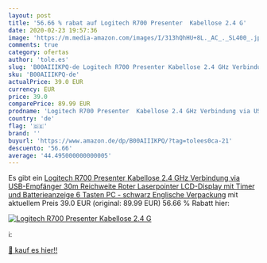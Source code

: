 ```yaml
---
layout: post
title: '56.66 % rabat auf Logitech R700 Presenter  Kabellose 2.4 G'
date: 2020-02-23 19:57:36
image: 'https://m.media-amazon.com/images/I/313hQhHU+8L._AC_._SL400_.jpg'
comments: true
category: ofertas
author: 'tole.es'
slug: 'B00AIIIKPQ-de Logitech R700 Presenter Kabellose 2.4 GHz Verbindung via...'
sku: 'B00AIIIKPQ-de'
actualPrice: 39.0 EUR
currency: EUR
price: 39.0
comparePrice: 89.99 EUR
prodname: 'Logitech R700 Presenter  Kabellose 2.4 GHz Verbindung via USB-Empfänger  30m Reichweite  Roter Laserpointer  LCD-Display mit Timer und Batterieanzeige  6 Tasten  PC - schwarz  Englische Verpackung'
country: 'de'
flag: '🇩🇪'
brand: ''
buyurl: 'https://www.amazon.de/dp/B00AIIIKPQ/?tag=tolees0ca-21'
descuento: '56.66'
average: '44.495000000000005'
---
```


Es gibt ein [Logitech R700 Presenter  Kabellose 2.4 GHz Verbindung via USB-Empfänger  30m Reichweite  Roter Laserpointer  LCD-Display mit Timer und Batterieanzeige  6 Tasten  PC - schwarz  Englische Verpackung](https://www.amazon.de/dp/B00AIIIKPQ/?tag=tolees0ca-21) mit aktuellem Preis 39.0 EUR (original: 89.99 EUR) 56.66 % Rabatt hier:

[![Logitech R700 Presenter  Kabellose 2.4 G](https://m.media-amazon.com/images/I/313hQhHU+8L._AC_._SL400_.jpg)](https://www.amazon.de/dp/B00AIIIKPQ/?tag=tolees0ca-21)

ℹ️:


[🛒 kauf es hier!!](https://www.amazon.de/dp/B00AIIIKPQ/?tag=tolees0ca-21)
